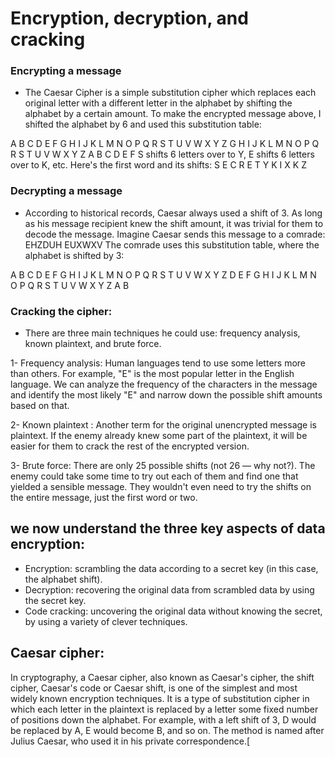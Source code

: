 # Encryption, decryption, and cracking

### Encrypting a message

* The Caesar Cipher is a simple substitution cipher which replaces each original letter with a different letter in the alphabet by shifting the alphabet by a certain amount.
To make the encrypted message above, I shifted the alphabet by 6 and used this substitution table:

A	B	C	D	E	F	G	H	I	J	K	L	M	N	O	P	Q	R	S	T	U	V	W	X	Y	Z
G	H	I	J	K	L	M	N	O	P	Q	R	S	T	U	V	W	X	Y	Z	A	B	C	D	E	F
S shifts 6 letters over to Y, E shifts 6 letters over to K, etc. Here's the first word and its shifts:
S	E	C	R	E	T
Y	K	I	X	K	Z

### Decrypting a message

* According to historical records, Caesar always used a shift of 3. As long as his message recipient knew the shift amount, it was trivial for them to decode the message.
Imagine Caesar sends this message to a comrade:
EHZDUH EUXWXV
The comrade uses this substitution table, where the alphabet is shifted by 3:

A	B	C	D	E	F	G	H	I	J	K	L	M	N	O	P	Q	R	S	T	U	V	W	X	Y	Z
D	E	F	G	H	I	J	K	L	M	N	O	P	Q	R	S	T	U	V	W	X	Y	Z	A	B	

### Cracking the cipher:

* There are three main techniques he could use: frequency analysis, known plaintext, and brute force.

1- Frequency analysis: Human languages tend to use some letters more than others. For example, "E" is the most popular letter in the English language. We can analyze the frequency of the characters in the message and identify the most likely "E" and narrow down the possible shift amounts based on that.

2- Known plaintext : Another term for the original unencrypted message is plaintext. If the enemy already knew some part of the plaintext, it will be easier for them to crack the rest of the encrypted version.

3- Brute force: There are only 25 possible shifts (not 26 — why not?). The enemy could take some time to try out each of them and find one that yielded a sensible message. They wouldn't even need to try the shifts on the entire message, just the first word or two.

## we now understand the three key aspects of data encryption:

* Encryption: scrambling the data according to a secret key (in this case, the alphabet shift).
* Decryption: recovering the original data from scrambled data by using the secret key.
* Code cracking: uncovering the original data without knowing the secret, by using a variety of clever techniques.

## Caesar cipher:
In cryptography, a Caesar cipher, also known as Caesar's cipher, the shift cipher, Caesar's code or Caesar shift, is one of the simplest and most widely known encryption techniques. It is a type of substitution cipher in which each letter in the plaintext is replaced by a letter some fixed number of positions down the alphabet. For example, with a left shift of 3, D would be replaced by A, E would become B, and so on. The method is named after Julius Caesar, who used it in his private correspondence.[
